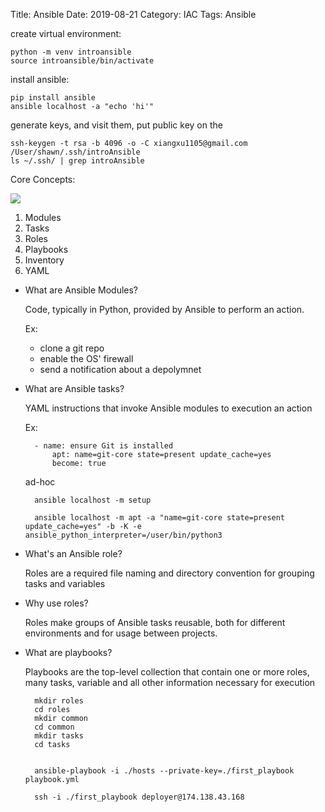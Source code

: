 Title: Ansible
Date: 2019-08-21
Category: IAC
Tags: Ansible

create virtual environment:

    python -m venv introansible
    source introansible/bin/activate

install ansible:

    pip install ansible
    ansible localhost -a "echo 'hi'"

generate keys, and visit them,
put public key on the 

    ssh-keygen -t rsa -b 4096 -o -C xiangxu1105@gmail.com
    /User/shawn/.ssh/introAnsible
    ls ~/.ssh/ | grep introAnsible

Core Concepts:

![](Untitled-6ef287d1-d882-4e4a-8086-37374d6cb121.png)

1. Modules
2. Tasks
3. Roles
4. Playbooks
5. Inventory
6. YAML

- What are Ansible Modules?

    Code, typically in Python, provided by Ansible to perform an action.

    Ex:

    - clone a git repo
    - enable the OS' firewall
    - send a notification about a depolymnet
- What are Ansible tasks?

    YAML instructions that invoke Ansible modules to execution an action

    Ex:

        - name: ensure Git is installed
        	apt: name=git-core state=present update_cache=yes
        	become: true

    ad-hoc

        ansible localhost -m setup
        
        ansible localhost -m apt -a "name=git-core state=present update_cache=yes" -b -K -e ansible_python_interpreter=/user/bin/python3

- What's an Ansible role?

    Roles are a required file naming and directory convention for grouping tasks and variables

- Why use roles?

    Roles make groups of Ansible tasks reusable, both for different environments and for usage between projects.

- What are playbooks?

    Playbooks are the top-level collection that contain one or more roles, many tasks, variable and all other information necessary for execution

        mkdir roles
        cd roles
        mkdir common
        cd common
        mkdir tasks
        cd tasks
        

        ansible-playbook -i ./hosts --private-key=./first_playbook playbook.yml

        ssh -i ./first_playbook deployer@174.138.43.168


